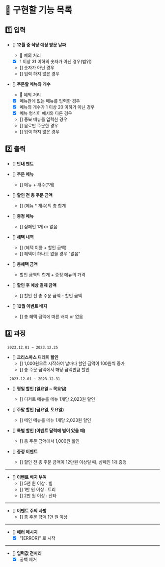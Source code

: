 🐰 구현할 기능 목록
=============

1️⃣ 입력
-------------
+ [] __12월 중 식당 예상 방문 날짜__
  + 🚫 예외 처리 
  + [x] 1 이상 31 이하의 숫자가 아닌 경우(범위)
  + [] 숫자가 아닌 경우
  + [] 입력 하지 않은 경우


+ [] __주문할 메뉴와 개수__
  + 🚫 예외 처리
  + [x] 메뉴판에 없는 메뉴를 입력한 경우 
  + [x] 메뉴의 개수가 1 이상 20 이하가 아닌 경우
  + [x] 메뉴 형식이 예시와 다른 경우 
  + [] 중복 메뉴를 입력한 경우 
  + [] 음료만 주문한 경우
  + [] 입력 하지 않은 경우 


2️⃣ 출력
-------------
+ [] __안내 멘트__


+ [] __주문 메뉴__
  + [] 메뉴 + 개수(?개)


+ [] __할인 전 총 주문 금액__
  + [] (메뉴 * 개수)의 총 합계 


+ [] __증정 메뉴__
    + [] 샴페인 1개 or 없음  


+ [] __혜택 내역__
  + [] (혜택 이름 + 할인 금액)
  + [] 혜택이 하나도 없을 경우 "없음" 


+ [] __총혜택 금액__
  + 할인 금액의 합계 + 증정 메뉴의 가격 


+ [] __할인 후 예상 결제 금액__
  + [] 할인 전 총 주문 금액 - 할인 금액 


+ [] __12월 이벤트 배지__
  + [] 총 혜택 금액에 따른 배지 or 없음 

3️⃣ 과정
-------------
 ```
  2023.12.01 ~ 2023.12.25
 ```
  + [] __크리스마스 디데이 할인__
    + [] 1,000원으로 시작하여 날마다 할인 금액이 100원씩 증가
    + [] 총 주문 금액에서 해당 금액만큼 할인

```
  2023.12.01 ~ 2023.12.31
 ```
  + [] __평일 할인 (일요일 ~ 목요일)__
    + [] 디저트 메뉴를 메뉴 1개당 2,023원 할인


  + [] __주말 할인 (금요일, 토요일)__
    + [] 메인 메뉴를 메뉴 1개당 2,023원 할인 


  + [] __특별 할인 (이벤트 달력에 별이 있을 때)__
    + [] 총 주문 금액에서 1,000원 할인


  + [] __증정 이벤트__
    + [] 할인 전 총 주문 금액이 12만원 이상일 때, 샴페인 1개 증정
- - -

+ [] __이벤트 배지 부여__
  + [] 5천 원 이상 : 별
  + [] 1만 원 이상 : 트리
  + [] 2만 원 이상 : 산타 
  
- - -
+ [] __이벤트 주의 사항__
  + [] 총 주문 금액 1만 원 이상

- - -
+ [] __에러 메시지__
  + [x] "[ERROR]" 로 시작 

- - -
+ [] __입력값 전처리__
  + [X] 공백 제거